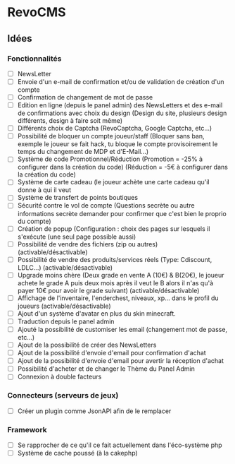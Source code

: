 # RevoCMS

## Idées

### Fonctionnalités 
- [ ] NewsLetter
- [ ] Envoie d'un e-mail de confirmation et/ou de validation de création d'un compte
- [ ] Confirmation de changement de mot de passe
- [ ] Edition en ligne (depuis le panel admin) des NewsLetters et des e-mail de confirmations avec choix du design (Design du site, plusieurs design différents, design à faire soit même)
- [ ] Différents choix de Captcha (RevoCaptcha, Google Captcha, etc...)
- [ ] Possibilité de bloquer un compte joueur/staff (Bloquer sans ban, exemple le joueur se fait hack, tu bloque le compte provisoirement le temps du changement de MDP et d'E-Mail...)
- [ ] Système de code Promotionnel/Réduction (Promotion = -25% à configurer dans la création du code) (Réduction = -5€ à configurer dans la création du code)
- [ ] Système de carte cadeau (le joueur achète une carte cadeau qu'il donne à qui il veut
- [ ] Système de transfert de points boutiques
- [ ] Sécurité contre le vol de compte (Questions secrète ou autre informations secrète demander pour confirmer que c'est bien le proprio du compte)
- [ ] Création de popup (Configuration : choix des pages sur lesquels il s'exécute (une seul page possible aussi)
- [ ] Possibilité de vendre des fichiers (zip ou autres) (activable/désactivable)
- [ ] Possibilité de vendre des produits/services réels (Type: Cdiscount, LDLC...) (activable/désactivable)
- [ ] Upgrade moins chère (Deux grade en vente A (10€) & B(20€), le joueur achete le grade A puis deux mois après il veut le B alors il n'as qu'à payer 10€ pour avoir le grade suivant) (activable/désactivable)
- [ ] Affichage de l'inventaire, l'enderchest, niveaux, xp... dans le profil du joueurs (activable/désactivable)
- [ ] Ajout d'un système d'avatar en plus du skin minecraft.
- [ ] Traduction depuis le panel admin
- [ ] Ajouté la possibilité de customiser les email (changement mot de passe, etc...)
- [ ] Ajout de la possibilité de créer des NewsLetters
- [ ] Ajout de la possibilité d'envoie d'email pour confirmation d'achat
- [ ] Ajout de la possibilité d'envoie d'email pour avertir la réception d'achat
- [ ] Possibilité d'acheter et de changer le Thème du Panel Admin
- [ ] Connexion à double facteurs

### Connecteurs (serveurs de jeux)

- [ ] Créer un plugin comme JsonAPI afin de le remplacer

### Framework

- [ ] Se rapprocher de ce qu'il ce fait actuellement dans l'éco-système php
- [ ] Système de cache poussé (à la cakephp)
